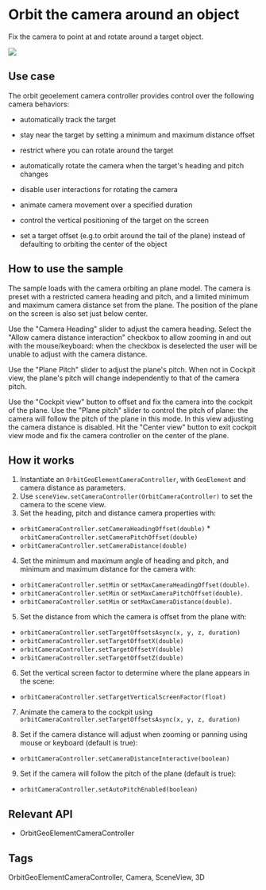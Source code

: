 # Orbit the camera around an object

Fix the camera to point at and rotate around a target object.

![]("OrbitTheCameraAroundAnObject.png)

## Use case

The orbit geoelement camera controller provides control over the following camera behaviors:


* automatically track the target


* stay near the target by setting a minimum and maximum distance offset

* restrict where you can rotate around the target

* automatically rotate the camera when the target's heading and pitch changes

* disable user interactions for rotating the camera

* animate camera movement over a specified duration

* control the vertical positioning of the target on the screen

* set a target offset (e.g.to orbit around the tail of the plane) instead of defaulting to orbiting the center of the object


## How to use the sample

The sample loads with the camera orbiting an plane model. The camera is preset with a restricted camera heading and pitch, and a limited minimum and maximum camera distance set from the plane. The position of the plane on the screen is also set just below center.


Use the "Camera Heading" slider to adjust the camera heading. Select the "Allow camera distance interaction" checkbox to allow zooming in and out with the mouse/keyboard: when the checkbox is deselected the user will be unable to adjust with the camera distance. 

Use the "Plane Pitch" slider to adjust the plane's pitch. When not in Cockpit view, the plane's pitch will change independently to that of the camera pitch.

Use the "Cockpit view" button to offset and fix the camera into the cockpit of the plane. Use the "Plane pitch" slider to control the pitch of plane: the camera will follow the pitch of the plane in this mode.  In this view adjusting the camera distance is disabled. Hit the "Center view" button to exit cockpit view mode and fix the camera controller on the center of the plane.         

## How it works


  1. Instantiate an `OrbitGeoElementCameraController`, with `GeoElement` and camera distance as parameters.
  2. Use `sceneView.setCameraController(OrbitCameraController)` to set the camera to the scene view. 
  3. Set the heading, pitch and distance camera properties with:
  
  * `orbitCameraController.setCameraHeadingOffset(double)` * `orbitCameraController.setCameraPitchOffset(double)` 
  * `orbitCameraController.setCameraDistance(double)`
  4. Set the minimum and maximum angle of heading and pitch, and minimum and maximum distance for the camera with:
  
  * `orbitCameraController.setMin` or `setMaxCameraHeadingOffset(double)`.
  * `orbitCameraController.setMin` or `setMaxCameraPitchOffset(double)`.
  * `orbitCameraController.setMin` or `setMaxCameraDistance(double)`.
  5. Set the distance from which the camera is offset from the plane with:
  
  * `orbitCameraController.setTargetOffsetsAsync(x, y, z, duration)`
  * `orbitCameraController.setTargetOffsetX(double)`
  * `orbitCameraController.setTargetOffsetY(double)`
  * `orbitCameraController.setTargetOffsetZ(double)`
  6. Set the vertical screen factor to determine where the plane appears in the scene:
  
  * `orbitCameraController.setTargetVerticalScreenFactor(float)`

  7. Animate the camera to the cockpit using `orbitCameraController.setTargetOffsetsAsync(x, y, z, duration)`

  8. Set if the camera distance will adjust when zooming or panning using mouse or keyboard (default is true):
  
  * `orbitCameraController.setCameraDistanceInteractive(boolean)`
  9. Set if the camera will follow the pitch of the plane (default is true):
  
  * `orbitCameraController.setAutoPitchEnabled(boolean)`
  

## Relevant API


  * OrbitGeoElementCameraController


## Tags

OrbitGeoElementCameraController, Camera, SceneView, 3D


